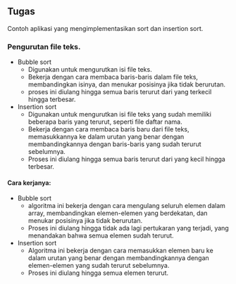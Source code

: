 ## Tugas
Contoh aplikasi yang mengimplementasikan sort dan insertion sort.<br>
### Pengurutan file teks.<br>
   - Bubble sort
     - Digunakan untuk mengurutkan isi file teks.
     - Bekerja dengan cara membaca baris-baris dalam file teks, membandingkan isinya, dan menukar
       posisinya jika tidak berurutan.
     - proses ini diulang hingga semua baris terurut dari yang terkecil hingga terbesar.
   - Insertion sort
      - Digunakan untuk mengurutkan isi file teks yang sudah memiliki beberapa baris yang terurut, seperti
        file daftar nama.
     -  Bekerja dengan cara membaca baris baru dari file teks, memasukkannya ke dalam urutan yang benar
        dengan membandingkannya dengan baris-baris yang sudah terurut sebelumnya.
     - Proses ini diulang hingga semua baris terurut dari yang kecil hingga terbesar.<br>

#### Cara kerjanya:
- Bubble sort
  - algoritma ini bekerja dengan cara mengulang seluruh elemen dalam array, membandingkan elemen-elemen
    yang berdekatan, dan menukar posisinya jika tidak berurutan.
  - Proses ini diulang hingga tidak ada lagi pertukaran yang terjadi, yang menandakan bahwa semua elemen sudah terurut.
- Insertion sort
  - Algoritma ini bekerja dengan cara memasukkan elemen baru ke dalam urutan yang benar dengan membandingkannya
    dengan elemen-elemen yang sudah terurut sebelumnya.
  - Proses ini diulang hingga semua elemen terurut.
